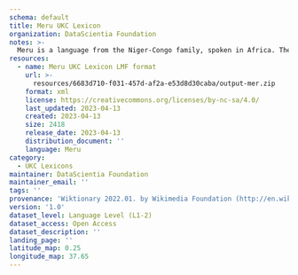 ```yaml
---
schema: default
title: Meru UKC Lexicon
organization: DataScientia Foundation
notes: >-
  Meru is a language from the Niger-Congo family, spoken in Africa. The UKC Lexicon of Meru is represented as a lexico-semantic network. It consists of words, word senses, synsets, as well as sense-level and synset-level relationships.
resources:
  - name: Meru UKC Lexicon LMF format
    url: >-
      resources/6683d710-f031-457d-af2a-e53d8d30caba/output-mer.zip
    format: xml
    license: https://creativecommons.org/licenses/by-nc-sa/4.0/
    last_updated: 2023-04-13
    created: 2023-04-13
    size: 2418
    release_date: 2023-04-13
    distribution_document: ''
    language: Meru
category:
  - UKC Lexicons
maintainer: DataScientia Foundation
maintainer_email: ''
tags: ''
provenance: 'Wiktionary 2022.01. by Wikimedia Foundation (http://en.wiktionary.org); CogNet 2.1 by Khuyagbaatar Batsuren, National University of Mongolia (http://cognet.ukc.disi.unitn.it); Princeton WordNet 2.1 by Princeton University (https://wordnet.princeton.edu)'
version: '1.0'
dataset_level: Language Level (L1-2)
dataset_access: Open Access
dataset_description: ''
landing_page: ''
latitude_map: 0.25
longitude_map: 37.65
---
```

